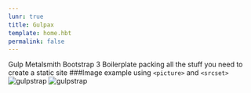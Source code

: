 ```yaml
---
lunr: true
title: Gulpax
template: home.hbt
permalink: false
---
```

Gulp Metalsmith Bootstrap 3 Boilerplate packing all the stuff you need to create a static site
###Image example using ```<picture>``` and ```<srcset>```
		<picture>
		<img src="images/gulpstrap-large.jpg"
     srcset="gulpstrap-large.jpg 1024w, gulpstrap-medium.jpg 640w, gulpstrap-small.jpg 320w"
     sizes="100vw"
     alt="gulpstrap" />
     </picture>
<picture>
<img class="img-responsive" src="/images/gulpstrap-large.jpg"
     srcset="/images/gulpstrap-large.jpg 1024w, gulpstrap-medium.jpg 640w, gulpstrap-small.jpg 320w"
     sizes="100vw"
     alt="gulpstrap" />
</picture>
